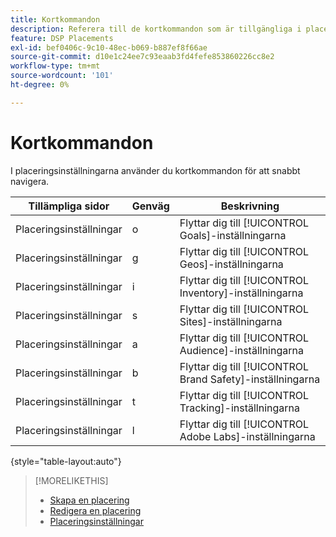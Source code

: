 ```yaml
---
title: Kortkommandon
description: Referera till de kortkommandon som är tillgängliga i placeringsinställningarna.
feature: DSP Placements
exl-id: bef0406c-9c10-48ec-b069-b887ef8f66ae
source-git-commit: d10e1c24ee7c93eaab3fd4fefe853860226cc8e2
workflow-type: tm+mt
source-wordcount: '101'
ht-degree: 0%

---
```


# Kortkommandon

I placeringsinställningarna använder du kortkommandon för att snabbt navigera<!-- and to create ads and placements -->.

| Tillämpliga sidor | Genväg | Beskrivning |
| ---------------| ----------- | ---------------------- |
| Placeringsinställningar | o | Flyttar dig till [!UICONTROL Goals]-inställningarna |
| Placeringsinställningar | g | Flyttar dig till [!UICONTROL Geos]-inställningarna |
| Placeringsinställningar | i | Flyttar dig till [!UICONTROL Inventory]-inställningarna |
| Placeringsinställningar | s | Flyttar dig till [!UICONTROL Sites]-inställningarna |
| Placeringsinställningar | a | Flyttar dig till [!UICONTROL Audience]-inställningarna |
| Placeringsinställningar | b | Flyttar dig till [!UICONTROL Brand Safety]-inställningarna |
| Placeringsinställningar | t | Flyttar dig till [!UICONTROL Tracking]-inställningarna |
| Placeringsinställningar | l | Flyttar dig till [!UICONTROL Adobe Labs]-inställningarna |

{style=&quot;table-layout:auto&quot;}

<!-- | Legacy placement settings | npv | Lets you create a new video placement | -->
<!-- | Legacy placement settings | npd | Lets you create a new display placement | -->
<!-- | Legacy placement settings | nav | Lets you create a new video ad | -->
<!-- | Legacy placement settings | nad | Lets you create a new display ad| -->

>[!MORELIKETHIS]
>
>* [Skapa en placering](/help/dsp/campaign-management/placements/placement-create.md)
>* [Redigera en placering](/help/dsp/campaign-management/placements/placement-edit.md)
>* [Placeringsinställningar](/help/dsp/campaign-management/placements/placement-settings.md)

